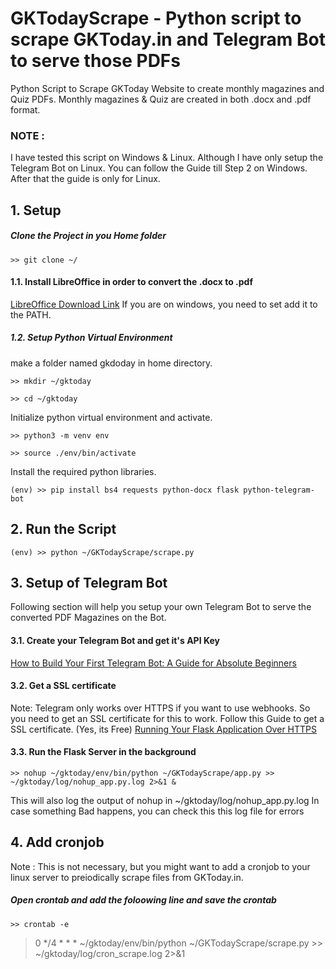 # GKTodayScrape - Python script to scrape GKToday.in and Telegram Bot to serve those PDFs
Python Script to Scrape GKToday Website to create monthly magazines and Quiz PDFs.
Monthly magazines & Quiz are created in both .docx and .pdf format.

### NOTE :
I have tested this script on Windows & Linux. Although I have only setup the Telegram Bot on Linux. You can follow the Guide till Step 2 on Windows. After that the guide is only for Linux.
## 1. Setup
##### Clone the Project in you Home folder
`>> git clone ~/`

#### 1.1. Install LibreOffice in order to convert the .docx to .pdf
[LibreOffice Download Link](https://www.libreoffice.org/download/download/)
If you are on windows, you need to set add it to the PATH.

##### 1.2. Setup Python Virtual Environment
make a folder named gkdoday in home directory.

`>> mkdir ~/gktoday`

`>> cd ~/gktoday`

Initialize python virtual environment and activate.

`>> python3 -m venv env`

`>> source ./env/bin/activate`

Install the required python libraries.

`(env) >> pip install bs4 requests python-docx flask python-telegram-bot`


## 2. Run the Script
`(env) >> python ~/GKTodayScrape/scrape.py`

## 3. Setup of Telegram Bot
Following section will help you setup your own Telegram Bot to serve the converted PDF Magazines on the Bot.
#### 3.1. Create your Telegram Bot and get it's API Key
[How to Build Your First Telegram Bot: A Guide for Absolute Beginners](https://www.process.st/telegram-bot/)
#### 3.2. Get a SSL certificate
Note: Telegram only works over HTTPS if you want to use webhooks. So you need to get an SSL certificate for this to work. Follow this Guide to get a SSL certificate. (Yes, its Free)
[Running Your Flask Application Over HTTPS](https://blog.miguelgrinberg.com/post/running-your-flask-application-over-https)
#### 3.3. Run the Flask Server in the background
`>> nohup ~/gktoday/env/bin/python ~/GKTodayScrape/app.py >> ~/gktoday/log/nohup_app.py.log 2>&1 &`

This will also log the output of nohup in ~/gktoday/log/nohup_app.py.log
In case something Bad happens, you can check this this log file for errors

## 4. Add cronjob
Note : This is not necessary, but you might want to add a cronjob to your linux server to preiodically scrape files from GKToday.in.
##### Open crontab and add the foloowing line and save the crontab
`>> crontab -e`
> 0 */4 * * * ~/gktoday/env/bin/python ~/GKTodayScrape/scrape.py >> ~/gktoday/log/cron_scrape.log 2>&1
